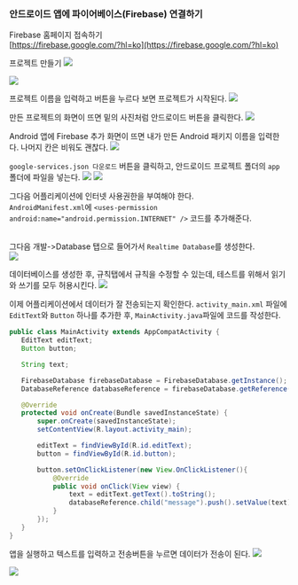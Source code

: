 ### 안드로이드 앱에 파이어베이스(Firebase) 연결하기

Firebase 홈페이지 접속하기
<br>[https://firebase.google.com/?hl=ko](https://firebase.google.com/?hl=ko)

프로젝트 만들기
![](./img/firebase/1.png)

![](./img/firebase/2.png)

프로젝트 이름을 입력하고 버튼을 누르다 보면 프로젝트가 시작된다.
![](./img/firebase/3.png)


만든 프로젝트의 화면이 뜨면 밑의 사진처럼 안드로이드 버튼을 클릭한다.
![](./img/firebase/4.png)

Android 앱에 Firebase 추가 화면이 뜨면 내가 만든 Android 패키지 이름을 입력한다. 나머지 칸은 비워도 괜찮다.
![](./img/firebase/5.png)

`google-services.json 다운로드` 버튼을 클릭하고, 안드로이드 프로젝트 폴더의 `app` 폴더에 파일을 넣는다.
![](./img/firebase/6.png)
![](./img/firebase/7.png)


그다음 어플리케이션에 인터넷 사용권한을 부여해야 한다.
<br>`AndroidManifest.xml`에 `<uses-permission android:name="android.permission.INTERNET" />` 코드를 추가해준다.
<br><br>

그다음 개발->Database 탭으로 들어가서 `Realtime Database`를 생성한다.  
![](./img/firebase/8.png)


데이터베이스를 생성한 후, 규칙탭에서 규칙을 수정할 수 있는데, 테스트를 위해서 읽기와 쓰기를 모두 허용시킨다. 
![](./img/firebase/9.png)


이제 어플리케이션에서 데이터가 잘 전송되는지 확인한다. `activity_main.xml` 파일에 `EditText`와 `Button` 하나를 추가한 후, `MainActivity.java`파일에 코드를 작성한다.

 ```java
public class MainActivity extends AppCompatActivity {
    EditText editText;
    Button button;

    String text;

    FirebaseDatabase firebaseDatabase = FirebaseDatabase.getInstance();
    DatabaseReference databaseReference = firebaseDatabase.getReference();

    @Override
    protected void onCreate(Bundle savedInstanceState) {
        super.onCreate(savedInstanceState);
        setContentView(R.layout.activity_main);

        editText = findViewById(R.id.editText);
        button = findViewById(R.id.button);

        button.setOnClickListener(new View.OnClickListener(){
            @Override
            public void onClick(View view) {
                text = editText.getText().toString();
                databaseReference.child("message").push().setValue(text); // EditText에 입력된 데이터 전송
            }
        });
    }
}
```

앱을 실행하고 텍스트를 입력하고 전송버튼을 누르면 데이터가 전송이 된다.
![](./img/firebase/10.png)

![](./img/firebase/11.png)

